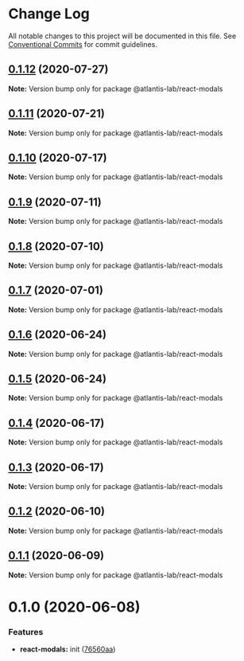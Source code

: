 # Change Log

All notable changes to this project will be documented in this file.
See [Conventional Commits](https://conventionalcommits.org) for commit guidelines.

## [0.1.12](https://github.com/Atlantis-Lab/reactjs/compare/@atlantis-lab/react-modals@0.1.11...@atlantis-lab/react-modals@0.1.12) (2020-07-27)

**Note:** Version bump only for package @atlantis-lab/react-modals





## [0.1.11](https://github.com/Atlantis-Lab/reactjs/compare/@atlantis-lab/react-modals@0.1.10...@atlantis-lab/react-modals@0.1.11) (2020-07-21)

**Note:** Version bump only for package @atlantis-lab/react-modals





## [0.1.10](https://github.com/Atlantis-Lab/reactjs/compare/@atlantis-lab/react-modals@0.1.9...@atlantis-lab/react-modals@0.1.10) (2020-07-17)

**Note:** Version bump only for package @atlantis-lab/react-modals





## [0.1.9](https://github.com/Atlantis-Lab/reactjs/compare/@atlantis-lab/react-modals@0.1.8...@atlantis-lab/react-modals@0.1.9) (2020-07-11)

**Note:** Version bump only for package @atlantis-lab/react-modals





## [0.1.8](https://github.com/Atlantis-Lab/reactjs/compare/@atlantis-lab/react-modals@0.1.7...@atlantis-lab/react-modals@0.1.8) (2020-07-10)

**Note:** Version bump only for package @atlantis-lab/react-modals





## [0.1.7](https://github.com/Atlantis-Lab/reactjs/compare/@atlantis-lab/react-modals@0.1.6...@atlantis-lab/react-modals@0.1.7) (2020-07-01)

**Note:** Version bump only for package @atlantis-lab/react-modals





## [0.1.6](https://github.com/Atlantis-Lab/reactjs/compare/@atlantis-lab/react-modals@0.1.5...@atlantis-lab/react-modals@0.1.6) (2020-06-24)

**Note:** Version bump only for package @atlantis-lab/react-modals





## [0.1.5](https://github.com/Atlantis-Lab/reactjs/compare/@atlantis-lab/react-modals@0.1.4...@atlantis-lab/react-modals@0.1.5) (2020-06-24)

**Note:** Version bump only for package @atlantis-lab/react-modals





## [0.1.4](https://github.com/Atlantis-Lab/reactjs/compare/@atlantis-lab/react-modals@0.1.3...@atlantis-lab/react-modals@0.1.4) (2020-06-17)

**Note:** Version bump only for package @atlantis-lab/react-modals





## [0.1.3](https://github.com/Atlantis-Lab/reactjs/compare/@atlantis-lab/react-modals@0.1.2...@atlantis-lab/react-modals@0.1.3) (2020-06-17)

**Note:** Version bump only for package @atlantis-lab/react-modals





## [0.1.2](https://github.com/Atlantis-Lab/reactjs/compare/@atlantis-lab/react-modals@0.1.1...@atlantis-lab/react-modals@0.1.2) (2020-06-10)

**Note:** Version bump only for package @atlantis-lab/react-modals





## [0.1.1](https://github.com/Atlantis-Lab/reactjs/compare/@atlantis-lab/react-modals@0.1.0...@atlantis-lab/react-modals@0.1.1) (2020-06-09)

**Note:** Version bump only for package @atlantis-lab/react-modals





# 0.1.0 (2020-06-08)


### Features

* **react-modals:** init ([76560aa](https://github.com/Atlantis-Lab/reactjs/commit/76560aaa5b4c2b1fe369a1493f404d6fa751162c))
